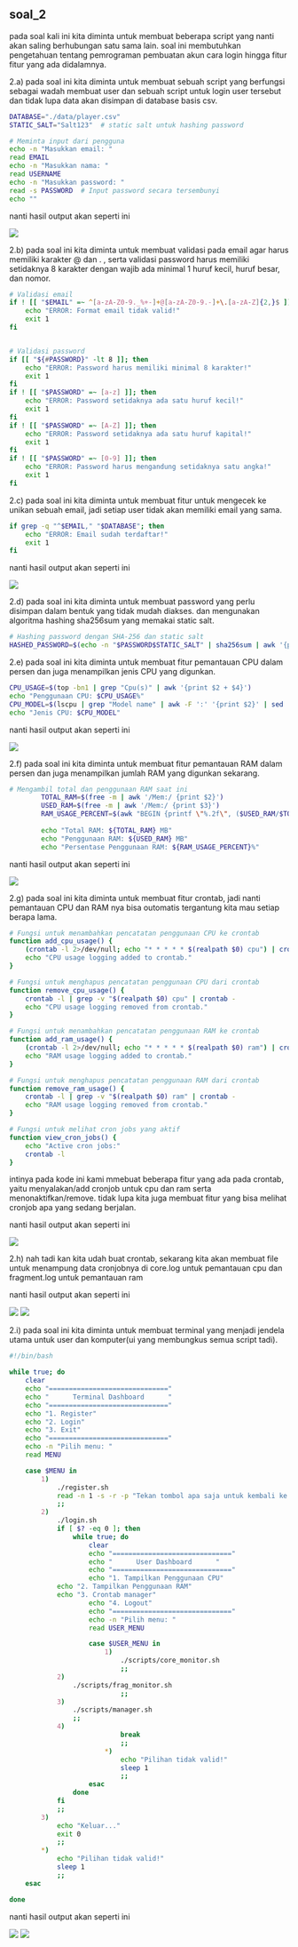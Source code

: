 <h2>soal_2</h2>
<p>pada soal kali ini kita diminta untuk membuat beberapa script yang nanti akan saling berhubungan satu sama lain.
    soal ini membutuhkan pengetahuan tentang pemrograman pembuatan akun cara login hingga fitur fitur yang ada didalamnya.
</p>
<p>
    2.a) pada soal ini kita diminta untuk membuat sebuah script yang berfungsi sebagai wadah membuat user dan sebuah script untuk login user tersebut
    dan tidak lupa data akan disimpan di database basis csv.
</p>

```bash
DATABASE="./data/player.csv"
STATIC_SALT="Salt123"  # static salt untuk hashing password

# Meminta input dari pengguna
echo -n "Masukkan email: "
read EMAIL
echo -n "Masukkan nama: "
read USERNAME
echo -n "Masukkan password: "
read -s PASSWORD  # Input password secara tersembunyi
echo ""
```
<p>nanti hasil output akan seperti ini</p>
<img src="https://github.com/zeinmhasan/statistika_probabilitas/issues/1#issue-2922033127">

<p>
    2.b) pada soal ini kita diminta untuk membuat validasi pada email agar harus memiliki karakter @ dan . , serta validasi password 
    harus memiliki setidaknya 8 karakter dengan wajib ada minimal 1 huruf kecil, huruf besar, dan nomor.
</p>

```bash
# Validasi email
if ! [[ "$EMAIL" =~ ^[a-zA-Z0-9._%+-]+@[a-zA-Z0-9.-]+\.[a-zA-Z]{2,}$ ]]; then
    echo "ERROR: Format email tidak valid!"
    exit 1
fi


# Validasi password
if [[ "${#PASSWORD}" -lt 8 ]]; then
    echo "ERROR: Password harus memiliki minimal 8 karakter!" 
    exit 1
fi
if ! [[ "$PASSWORD" =~ [a-z] ]]; then
    echo "ERROR: Password setidaknya ada satu huruf kecil!"
    exit 1
fi
if ! [[ "$PASSWORD" =~ [A-Z] ]]; then
    echo "ERROR: Password setidaknya ada satu huruf kapital!"
    exit 1
fi
if ! [[ "$PASSWORD" =~ [0-9] ]]; then
    echo "ERROR: Password harus mengandung setidaknya satu angka!"
    exit 1
fi
```

<p>
    2.c) pada soal ini kita diminta untuk membuat fitur untuk mengecek ke unikan sebuah email, jadi setiap user tidak akan memiliki email yang sama.
</p>

```bash
if grep -q "^$EMAIL," "$DATABASE"; then
    echo "ERROR: Email sudah terdaftar!"
    exit 1
fi
```
<p>nanti hasil output akan seperti ini</p>
<img src="source/Screenshot 2025-03-15 140227">

<p>
    2.d) pada soal ini kita diminta untuk membuat password yang perlu disimpan dalam bentuk yang tidak mudah diakses.
     dan mengunakan algoritma hashing sha256sum yang memakai static salt. 
</p>

```bash
# Hashing password dengan SHA-256 dan static salt
HASHED_PASSWORD=$(echo -n "$PASSWORD$STATIC_SALT" | sha256sum | awk '{print $1}')
```

<p>
    2.e) pada soal ini kita diminta untuk membuat fitur pemantauan CPU dalam persen dan juga menampilkan jenis CPU yang digunkan.
</p>

```bash
CPU_USAGE=$(top -bn1 | grep "Cpu(s)" | awk '{print $2 + $4}')
echo "Penggunaan CPU: $CPU_USAGE%"
CPU_MODEL=$(lscpu | grep "Model name" | awk -F ':' '{print $2}' | sed 's/^ *//')
echo "Jenis CPU: $CPU_MODEL"
```
<p>nanti hasil output akan seperti ini</p>
<img src="source/Screenshot 2025-03-15 141349">

<p>
    2.f) pada soal ini kita diminta untuk membuat fitur pemantauan RAM dalam persen dan juga menampilkan jumlah RAM yang digunkan sekarang.
</p>

```bash
# Mengambil total dan penggunaan RAM saat ini
        TOTAL_RAM=$(free -m | awk '/Mem:/ {print $2}')
        USED_RAM=$(free -m | awk '/Mem:/ {print $3}')
        RAM_USAGE_PERCENT=$(awk "BEGIN {printf \"%.2f\", ($USED_RAM/$TOTAL_RAM)*100}")
        
        echo "Total RAM: ${TOTAL_RAM} MB"
        echo "Penggunaan RAM: ${USED_RAM} MB"
        echo "Persentase Penggunaan RAM: ${RAM_USAGE_PERCENT}%"
```
<p>nanti hasil output akan seperti ini</p>
<img src="source/Screenshot 2025-03-15 141730">

<p>
    2.g) pada soal ini kita diminta untuk membuat fitur crontab, jadi nanti pemantauan CPU dan RAM nya bisa outomatis tergantung kita mau setiap berapa lama.
</p>

```bash
# Fungsi untuk menambahkan pencatatan penggunaan CPU ke crontab
function add_cpu_usage() {
    (crontab -l 2>/dev/null; echo "* * * * * $(realpath $0) cpu") | crontab - 
    echo "CPU usage logging added to crontab."
}

# Fungsi untuk menghapus pencatatan penggunaan CPU dari crontab
function remove_cpu_usage() {
    crontab -l | grep -v "$(realpath $0) cpu" | crontab -
    echo "CPU usage logging removed from crontab."
}

# Fungsi untuk menambahkan pencatatan penggunaan RAM ke crontab
function add_ram_usage() {
    (crontab -l 2>/dev/null; echo "* * * * * $(realpath $0) ram") | crontab -
    echo "RAM usage logging added to crontab."
}

# Fungsi untuk menghapus pencatatan penggunaan RAM dari crontab
function remove_ram_usage() {
    crontab -l | grep -v "$(realpath $0) ram" | crontab -
    echo "RAM usage logging removed from crontab."
}

# Fungsi untuk melihat cron jobs yang aktif
function view_cron_jobs() {
    echo "Active cron jobs:"
    crontab -l
}
```
<p>intinya pada kode ini kami mmebuat beberapa fitur yang ada pada crontab, yaitu menyalakan/add cronjob untuk cpu dan ram serta menonaktifkan/remove. 
   tidak lupa kita juga membuat fitur yang bisa melihat cronjob apa yang sedang berjalan.
</p>

<p>nanti hasil output akan seperti ini</p>
<img src="source/Screenshot 2025-03-15 142328">

<p>
    2.h) nah tadi kan kita udah buat crontab, sekarang kita akan membuat file untuk menampung data cronjobnya di core.log untuk pemantauan cpu dan fragment.log untuk pemantauan ram
</p>

<p>nanti hasil output akan seperti ini</p>
<img src="source/Screenshot 2025-03-15 142601">
<img src="source/Screenshot 2025-03-15 142610">

<p>
    2.i) pada soal ini kita diminta untuk membuat terminal yang menjadi jendela utama untuk user dan komputer(ui yang membungkus
     semua script tadi).
</p>

```bash
#!/bin/bash

while true; do
    clear
    echo "=============================="
    echo "      Terminal Dashboard      "
    echo "=============================="
    echo "1. Register"
    echo "2. Login"
    echo "3. Exit"
    echo "=============================="
    echo -n "Pilih menu: "
    read MENU

    case $MENU in
        1)
            ./register.sh
            read -n 1 -s -r -p "Tekan tombol apa saja untuk kembali ke menu..."
            ;;
        2)
            ./login.sh
            if [ $? -eq 0 ]; then
                while true; do
                    clear
                    echo "=============================="
                    echo "      User Dashboard      "
                    echo "=============================="
                    echo "1. Tampilkan Penggunaan CPU"
		    echo "2. Tampilkan Penggunaan RAM"
		    echo "3. Crontab manager"
                    echo "4. Logout"
                    echo "=============================="
                    echo -n "Pilih menu: "
                    read USER_MENU

                    case $USER_MENU in
                        1)
                            ./scripts/core_monitor.sh
                            ;;
			2)
			    ./scripts/frag_monitor.sh
                            ;;
			3)
			    ./scripts/manager.sh
			    ;;
			4)
                            break
                            ;;
                        *)
                            echo "Pilihan tidak valid!"
                            sleep 1
                            ;;
                    esac
                done
            fi
            ;;
        3)
            echo "Keluar..."
            exit 0
            ;;
        *)
            echo "Pilihan tidak valid!"
            sleep 1
            ;;
    esac

done
```

<p>nanti hasil output akan seperti ini</p>
<img src="source/Screenshot 2025-03-15 142907">
<img src="source/Screenshot 2025-03-15 142929">
